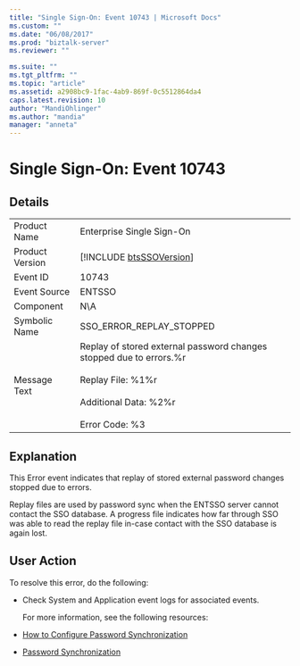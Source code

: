 ```yaml
---
title: "Single Sign-On: Event 10743 | Microsoft Docs"
ms.custom: ""
ms.date: "06/08/2017"
ms.prod: "biztalk-server"
ms.reviewer: ""

ms.suite: ""
ms.tgt_pltfrm: ""
ms.topic: "article"
ms.assetid: a2908bc9-1fac-4ab9-869f-0c5512864da4
caps.latest.revision: 10
author: "MandiOhlinger"
ms.author: "mandia"
manager: "anneta"
---
```

# Single Sign-On: Event 10743
## Details  

|                 |                                                                                                                                                                |
|-----------------|----------------------------------------------------------------------------------------------------------------------------------------------------------------|
|  Product Name   |                                                                   Enterprise Single Sign-On                                                                    |
| Product Version |                                                  [!INCLUDE [btsSSOVersion](../includes/btsssoversion-md.md)]                                                   |
|    Event ID     |                                                                             10743                                                                              |
|  Event Source   |                                                                             ENTSSO                                                                             |
|    Component    |                                                                              N\A                                                                               |
|  Symbolic Name  |                                                                    SSO_ERROR_REPLAY_STOPPED                                                                    |
|  Message Text   | Replay of stored external password changes stopped due to errors.%r<br /><br /> Replay File: %1%r<br /><br /> Additional Data: %2%r<br /><br /> Error Code: %3 |

## Explanation  
 This Error event indicates that replay of stored external password changes stopped due to errors.  

 Replay files are used by password sync when the ENTSSO server cannot contact the SSO database. A progress file indicates how far through SSO was able to read the replay file in-case contact with the SSO database is again lost.  

## User Action  
 To resolve this error, do the following:  

- Check System and Application event logs for associated events.  

  For more information, see the following resources:  

- [How to Configure Password Synchronization](../core/how-to-configure-password-synchronization.md)  

- [Password Synchronization](../core/password-synchronization2.md)
